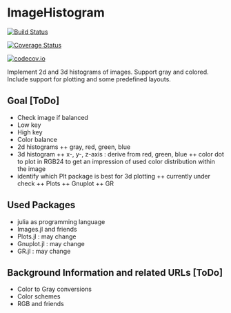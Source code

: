 # ImageHistogram

[![Build Status](https://travis-ci.org/t37w/ImageHistogram.jl.svg?branch=master)](https://travis-ci.org/t37w/ImageHistogram.jl)

[![Coverage Status](https://coveralls.io/repos/t37w/ImageHistogram.jl/badge.svg?branch=master&service=github)](https://coveralls.io/github/t37w/ImageHistogram.jl?branch=master)

[![codecov.io](http://codecov.io/github/t37w/ImageHistogram.jl/coverage.svg?branch=master)](http://codecov.io/github/t37w/ImageHistogram.jl?branch=master)

Implement 2d and 3d histograms of images. Support gray and colored. Include support for plotting and some predefined layouts.

## Goal [ToDo]
+ Check image if balanced
+ Low key
+ High key
+ Color balance
+ 2d histograms
++ gray, red, green, blue
+ 3d histogram
++ x-, y-, z-axis : derive from red, green, blue
++ color dot to plot in RGB24 to get an impression of used color distribution within the image
+ identify which Plt package is best for 3d plotting
++ currently under check
++ Plots
++ Gnuplot
++ GR

## Used Packages
+ julia as programming language
+ Images.jl and friends
+ Plots.jl : may change
+ Gnuplot.jl : may change
+ GR.jl : may change

## Background Information and related URLs [ToDo]
+ Color to Gray conversions
+ Color schemes
+ RGB and friends
